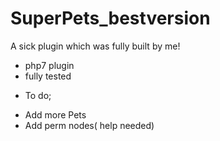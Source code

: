 # SuperPets_bestversion
A sick plugin which was fully built by me!
- php7 plugin
- fully tested

* To do;
- Add more Pets
- Add perm nodes( help needed)
